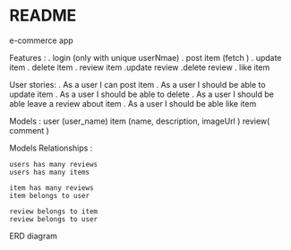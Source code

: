 # README

e-commerce app

Features :
. login (only with unique userNmae)
. post item (fetch ) . update item 
. delete item 
. review item 
    .update review 
    .delete review 
. like item

User stories: 
    . As a user I can post item 
    . As a user I should be able to update item 
    . As a user I should be able to delete 
    . As a user I should be able leave a review about item 
    . As a user I should be able like item

Models : 
    user (user_name) 
    item (name, description, imageUrl ) 
    review( comment ) 
    

Models Relationships :

    users has many reviews
    users has many items
        
    item has many reviews 
    item belongs to user 

    review belongs to item
    review belongs to user

ERD diagram